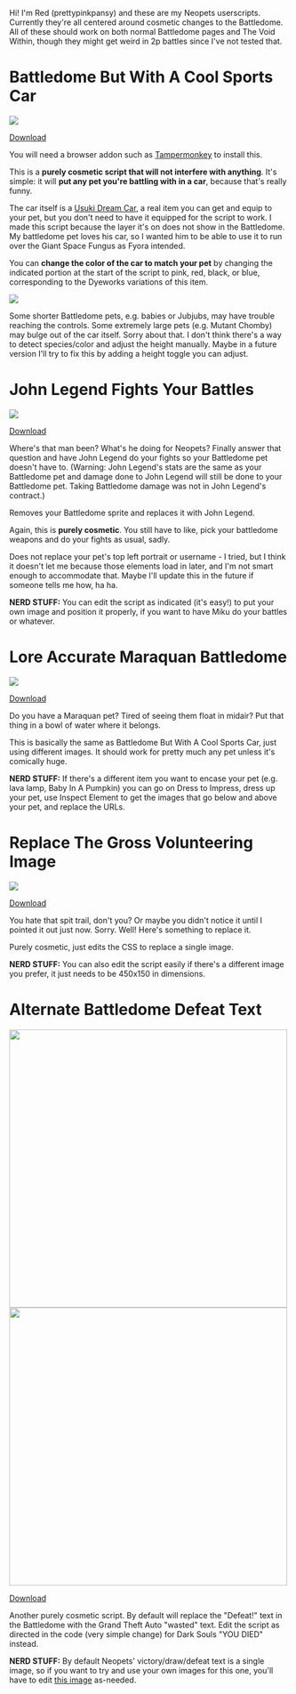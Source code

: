 Hi! I'm Red (prettypinkpansy) and these are my Neopets userscripts. Currently they're all centered around cosmetic changes to the Battledome. All of these should work on both normal Battledome pages and The Void Within, though they might get weird in 2p battles since I've not tested that.

# Battledome But With A Cool Sports Car

<img src="https://i.imgur.com/ixwk9c5.gif">

<a href="https://github.com/prettypinkpansy/neopets-userscripts/raw/refs/heads/main/Neopets%20-%20Battledome%20But%20With%20A%20Cool%20Sports%20Car.user.js">Download</a>

You will need a browser addon such as <a href="https://www.tampermonkey.net/">Tampermonkey</a> to install this.

This is a **purely cosmetic script that will not interfere with anything**. It's simple: it will **put any pet you're battling with in a car**, because that's really funny.

The car itself is a <a href="https://items.jellyneo.net/search/?name=usuki+dream+car">Usuki Dream Car</a>, a real item you can get and equip to your pet, but you don't need to have it equipped for the script to work. I made this script because the layer it's on does not show in the Battledome. My battledome pet loves his car, so I wanted him to be able to use it to run over the Giant Space Fungus as Fyora intended.

You can **change the color of the car to match your pet** by changing the indicated portion at the start of the script to pink, red, black, or blue, corresponding to the Dyeworks variations of this item.

<img src="https://i.imgur.com/Cvi7Fel.png">

Some shorter Battledome pets, e.g. babies or Jubjubs, may have trouble reaching the controls. Some extremely large pets (e.g. Mutant Chomby) may bulge out of the car itself. Sorry about that. I don't think there's a way to detect species/color and adjust the height manually. Maybe in a future version I'll try to fix this by adding a height toggle you can adjust.

# John Legend Fights Your Battles

<img src="https://i.imgur.com/eaG4hLM.gif">

<a href="https://github.com/prettypinkpansy/neopets-userscripts/raw/refs/heads/main/Neopets%20-%20John%20Legend%20Fights%20Your%20Battles.user.js">Download</a>

Where's that man been? What's he doing for Neopets? Finally answer that question and have John Legend do your fights so your Battledome pet doesn't have to. (Warning: John Legend's stats are the same as your Battledome pet and damage done to John Legend will still be done to your Battledome pet. Taking Battledome damage was not in John Legend's contract.)

Removes your Battledome sprite and replaces it with John Legend.

Again, this is **purely cosmetic**. You still have to like, pick your battledome weapons and do your fights as usual, sadly.

Does not replace your pet's top left portrait or username - I tried, but I think it doesn't let me because those elements load in later, and I'm not smart enough to accommodate that. Maybe I'll update this in the future if someone tells me how, ha ha.

**NERD STUFF:** You can edit the script as indicated (it's easy!) to put your own image and position it properly, if you want to have Miku do your battles or whatever.

# Lore Accurate Maraquan Battledome

<img src="https://i.imgur.com/JrndplW.gif">

<a href="https://github.com/prettypinkpansy/neopets-userscripts/raw/refs/heads/main/Neopets%20-%20Lore%20Accurate%20Maraquan%20Battledome.user.js">Download</a>

Do you have a Maraquan pet? Tired of seeing them float in midair? Put that thing in a bowl of water where it belongs.

This is basically the same as Battledome But With A Cool Sports Car, just using different images. It should work for pretty much any pet unless it's comically huge.

**NERD STUFF:** If there's a different item you want to encase your pet (e.g. lava lamp, Baby In A Pumpkin) you can go on Dress to Impress, dress up your pet, use Inspect Element to get the images that go below and above your pet, and replace the URLs.

# Replace The Gross Volunteering Image

<img src="https://i.imgur.com/LcgBSYS.png">

<a href="https://github.com/prettypinkpansy/neopets-userscripts/raw/refs/heads/main/Neopets%20-%20Replace%20The%20Gross%20Volunteering%20Image.user.js">Download</a>

You hate that spit trail, don't you? Or maybe you didn't notice it until I pointed it out just now. Sorry. Well! Here's something to replace it.

Purely cosmetic, just edits the CSS to replace a single image.

**NERD STUFF:** You can also edit the script easily if there's a different image you prefer, it just needs to be 450x150 in dimensions.

# Alternate Battledome Defeat Text

<img src="https://i.imgur.com/3KcyRLD.png" width="500px"> <img src="https://i.imgur.com/VYBulMK.png" width="500px">

<a href="https://github.com/prettypinkpansy/neopets-userscripts/raw/refs/heads/main/Neopets%20-%20Alternate%20Battledome%20Defeat%20Text.user.js">Download</a>

Another purely cosmetic script. By default will replace the "Defeat!" text in the Battledome with the Grand Theft Auto "wasted" text. Edit the script as directed in the code (very simple change) for Dark Souls "YOU DIED" instead.

**NERD STUFF:** By default Neopets' victory/draw/defeat text is a single image, so if you want to try and use your own images for this one, you'll have to edit <a href="https://images.neopets.com/bd2/ui/headers/winner.png">this image</a> as-needed.
